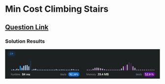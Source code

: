 # Min Cost Climbing Stairs

## [Question Link](https://leetcode.com/problems/min-cost-climbing-stairs)

### Solution Results

![results](results.png)